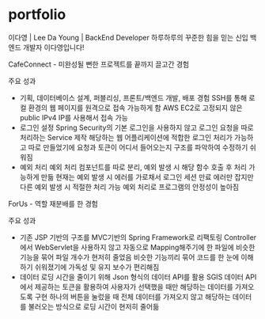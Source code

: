 # portfolio
이다영 | Lee Da Young | BackEnd Developer
하루하루의 꾸준한 힘을 믿는 신입 백엔드 개발자 이다영입니다!

CafeConnect - 미완성될 뻔한 프로젝트를 끝까지 끌고간 경험

주요 성과
- 기획, 데이터베이스 설계, 퍼블리싱, 프론트/백엔드 개발, 배포 경험
    SSH를 통해 로컬 환경의 웹 페이지를 원격으로 접속 가능하게 함
    AWS EC2로 고정되지 않은 public IPv4 IP를 사용해서 접속 가능
- 로그인 설정
    Spring Security의 기본 로그인을 사용하지 않고 로그인 요청을 따로 처리하는 Service 제작
    해당하는 웹 어플리케이션에 적합한 로그인 처리가 가능하고 따로 만들었기에 요청과 토큰이 어디서 들어오는지 구조를 파악하여 수정하기 쉬워짐
- 예외 처리
    예외 처리 컴포넌트를 따로 분리, 예외 발생 시 해당 함수 호출 후 처리 가능하게 만듦
    현재는 예외 발생 시 에러를 가로채서 로그인 세션 만료 에러만 잡지만 다른 예외 발생 시 적절한 처리 가능
    예외 처리로 프로그램의 안정성이 높아짐

ForUs - 역할 재분배를 한 경험

주요 성과
- 기존 JSP 기반의 구조를 MVC기반의 Spring Framework로 리팩토링
    Controller에서 WebServlet을 사용하지 않고 자동으로 Mapping해주기에 한 파일에 비슷한 기능을 묶어 파일 개수가 현저히 줄었음
    비슷한 기능끼리 묶어 코드를 한 눈에 이해하기 쉬워졌기에 가독성 및 유지 보수가 편리해짐
- 데이터 로딩 시간을 줄이기 위해 Json 형식의 데이터 API를 활용
    SGIS 데이터 API에서 제공하는 토큰을 활용하여 사용자가 선택했을 때만 해당하는 데이터를 가져오도록 구현
    하나의 버튼을 눌렀을 때 전체 데이터를 가져오지 않고 해당하는 데이터를 불러오는 방식으로 로딩 시간이 현저히 줄어듦
